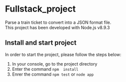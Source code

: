 # Fullstack_project
Parse a train ticket to convert into a JSON format file.  
This project has been developed with Node.js v8.9.3

## Install and start project
In order to start the project, please follow the steps below:
1. In your console, go to the project directory
2. Enter the command `npm  install`
3. Enrer the command `npm test` or `node app`
